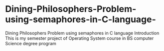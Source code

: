 # Dining-Philosophers-Problem-using-semaphores-in-C-language-
Dining Philosophers Problem using semaphores in C language 
Introduction
This is my semester project of Operating System course in BS computer Science degree program
